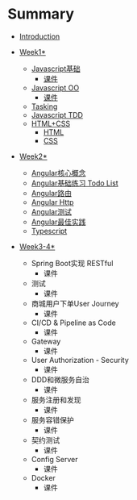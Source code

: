 # Summary

* [Introduction](README.md)
* [Week1\*](week1/README.md)
  * [Javascript基础](week1/foundation/README.md)
    * [课件](week1/foundation/courseware.md)
  * [Javascript OO](week1/oo/README.md)
    * [课件](week1/oo/courseware.md)
  * [Tasking](week1/tasking.md)
  * [Javascript TDD](week1/tdd.md)
  * [HTML+CSS](week1/htmlcss/README.md)
    * [HTML](week1/htmlcss/HTML.md)
    * [CSS](week1/htmlcss/CSS.md)
* [Week2\*](week2/README.md)
  * [Angular核心概念](angular/concept.md)
  * [Angular基础练习 Todo List](angular/exercise.md)
  * [Angular路由](angular/routing.md)
  * [Angular Http](angular/http.md)
  * [Angular测试](angular/test.md)
  * [Angular最佳实践](angular/best-practise.md)
  * [Typescript](angular/typescript.md)
* [Week3-4\*](week3/README.md)

  * Spring Boot实现 RESTful
    * 课件
  * 测试
    * 课件
  * 商城用户下单User Journey
    * 课件
  * CI/CD & Pipeline as Code
    * 课件
  * Gateway
    * 课件
  * User Authorization - Security
    * 课件
  * DDD和微服务自治
    * 课件
  * 服务注册和发现
    * 课件
  * 服务容错保护
    * 课件
  * 契约测试
    * 课件
  * Config Server
    * 课件
  * Docker
    * 课件



